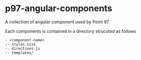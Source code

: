 p97-angular-components
======================

A collection of angular component used by Point 97.

Each components is contained in a directory strucuted as follows

```
- <component-name>
-- styles.scss
-- directives.js
-- templates/
```
   
